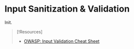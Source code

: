 
# Input Sanitization & Validation
Init.

> [!Resources]
> - [OWASP: Input Validation Cheat Sheet](https://cheatsheetseries.owasp.org/cheatsheets/Input_Validation_Cheat_Sheet.html)